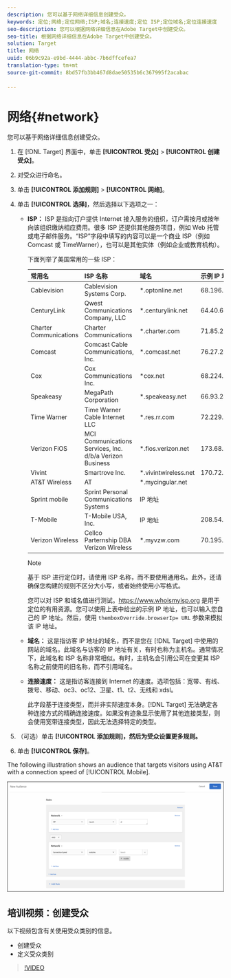 ```yaml
---
description: 您可以基于网络详细信息创建受众。
keywords: 定位;网络;定位网络;ISP;域名;连接速度;定位 ISP;定位域名;定位连接速度
seo-description: 您可以根据网络详细信息在Adobe Target中创建受众。
seo-title: 根据网络详细信息在Adobe Target中创建受众。
solution: Target
title: 网络
uuid: 06b9c92a-e9bd-4444-abbc-7b6dffcefea7
translation-type: tm+mt
source-git-commit: 8bd57fb3bb467d8dae50535b6c367995f2acabac

---
```



# 网络{#network}

您可以基于网络详细信息创建受众。

1. 在 [!DNL Target] 界面中，单击 **[!UICONTROL 受众]** &gt; **[!UICONTROL 创建受众]**。
1. 对受众进行命名。
1. 单击 **[!UICONTROL 添加规则]** &gt; **[!UICONTROL 网络]**。
1. 单击 **[!UICONTROL 选择]**，然后选择以下选项之一：

   * **ISP：** ISP 是指向订户提供 Internet 接入服务的组织，订户需按月或按年向该组织缴纳相应费用。很多 ISP 还提供其他服务项目，例如 Web 托管或电子邮件服务。“ISP”字段中填写的内容可以是一个商业 ISP（例如 Comcast 或 TimeWarner），也可以是其他实体（例如企业或教育机构）。

      下面列举了美国常用的一些 ISP：

      | 常用名 | ISP 名称 | 域名 | 示例 IP 地址 |
      |---|---|---|---|
      | Cablevision | Cablevision Systems Corp. | *.optonline.net | 68.196.130.239 |
      | CenturyLink | Qwest Communications Company, LLC | *.centurylink.net | 64.40.65.0 |
      | Charter Communications | Charter Communications | *.charter.com | 71.85.225.124 |
      | Comcast | Comcast Cable Communications, Inc. | *.comcast.net | 76.27.24.28 |
      | Cox | Cox Communications Inc. | *cox.net | 68.224.174.22 |
      | Speakeasy | MegaPath Corporation | *.speakeasy.net | 66.93.240.0 |
      | Time Warner | Time Warner Cable Internet LLC | *.res.rr.com | 72.229.28.185 |
      | Verizon FiOS | MCI Communications Services, Inc. d/b/a Verizon Business | *.fios.verizon.net | 173.68.112.34 |
      | Vivint | Smartrove Inc. | *.vivintwireless.net | 170.72.26.105 |
      | AT&amp;T Wireless | AT | *.mycingular.net |  |
      | Sprint mobile | Sprint Personal Communications Systems | IP 地址 |  |
      | T-Mobile | T-Mobile USA, Inc. | IP 地址 | 208.54.86.0 |
      | Verizon Wireless | Cellco Parternship DBA Verizon Wireless | *.myvzw.com | 70.195.74.199 |

      >[!NOTE]
      >
      >基于 ISP 进行定位时，请使用 ISP 名称，而不要使用通用名。此外，还请确保您构建的规则不区分大小写，或者始终使用小写格式。

      您可以对 ISP 和域名值进行测试。[](https://www.whoismyisp.org)https://www.whoismyisp.org 是用于定位的有用资源。您可以使用上表中给出的示例 IP 地址，也可以输入您自己的 IP 地址。然后，使用 `themboxOverride.browserIp= URL` 参数来模拟该 IP 地址。

   * **域名：** 这是指访客 IP 地址的域名，而不是您在 [!DNL Target] 中使用的网站的域名。此域名与访客的 IP 地址有关，有时也称为主机名。通常情况下，此域名和 ISP 名称非常相似。有时，主机名会引用公司在变更其 ISP 名称之前使用的旧名称，而不引用域名。
   * **连接速度：** 这是指访客连接到 Internet 的速度。选项包括：宽带、有线、拨号、移动、oc3、oc12、卫星、t1、t2、无线和 xdsl。

      此字段基于连接类型，而并非实际速度本身。[!DNL Target] 无法确定各种连接方式的精确连接速度。如果没有迹象显示使用了其他连接类型，则会使用宽带连接类型，因此无法选择特定的类型。

1. （可选）单击 **[!UICONTROL 添加规则]，然后为受众设置更多规则。**
1. 单击 **[!UICONTROL 保存]**。

The following illustration shows an audience that targets visitors using AT&amp;T with a connection speed of [!UICONTROL Mobile].

![网络目标](assets/target_network.png)

## 培训视频：创建受众

以下视频包含有关使用受众类别的信息。

* 创建受众
* 定义受众类别

>[!VIDEO](https://video.tv.adobe.com/v/17392?captions=chi_hans)